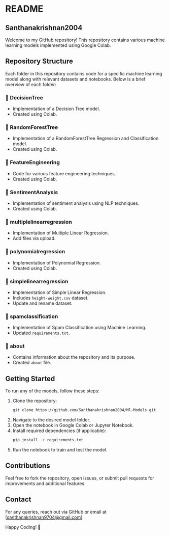 # README

## Santhanakrishnan2004
Welcome to my GitHub repository! This repository contains various machine learning models implemented using Google Colab.

## Repository Structure
Each folder in this repository contains code for a specific machine learning model along with relevant datasets and notebooks. Below is a brief overview of each folder:

### 📂 DecisionTree
- Implementation of a Decision Tree model.
- Created using Colab.

### 📂 RandomForestTree
- Implementation of a RandomForestTree Regression and Classification model.
- Created using Colab.

### 📂 FeatureEngineering
- Code for various feature engineering techniques.
- Created using Colab.

### 📂 SentimentAnalysis
- Implementation of sentiment analysis using NLP techniques.
- Created using Colab.

### 📂 multiplelinearregression
- Implementation of Multiple Linear Regression.
- Add files via upload.

### 📂 polynomialregression
- Implementation of Polynomial Regression.
- Created using Colab.

### 📂 simplelinearregression
- Implementation of Simple Linear Regression.
- Includes `height-weight.csv` dataset.
- Update and rename dataset.

### 📂 spamclassification
- Implementation of Spam Classification using Machine Learning.
- Updated `requirements.txt`.

### 📂 about
- Contains information about the repository and its purpose.
- Created `about` file.

## Getting Started
To run any of the models, follow these steps:
1. Clone the repository:
   ```bash
   git clone https://github.com/Santhanakrishnan2004/Ml-Models.git
   ```
2. Navigate to the desired model folder.
3. Open the notebook in Google Colab or Jupyter Notebook.
4. Install required dependencies (if applicable):
   ```bash
   pip install -r requirements.txt
   ```
5. Run the notebook to train and test the model.

## Contributions
Feel free to fork the repository, open issues, or submit pull requests for improvements and additional features.

## Contact
For any queries, reach out via GitHub or email at [santhanakrishnan9704@gmail.com].

Happy Coding! 🚀

